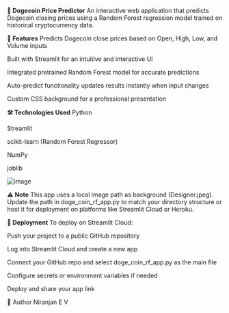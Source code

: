 **🚀 Dogecoin Price Predictor**
An interactive web application that predicts Dogecoin closing prices using a Random Forest regression model trained on historical cryptocurrency data.

**📌 Features**
Predicts Dogecoin close prices based on Open, High, Low, and Volume inputs

Built with Streamlit for an intuitive and interactive UI

Integrated pretrained Random Forest model for accurate predictions

Auto-predict functionality updates results instantly when input changes

Custom CSS background for a professional presentation

**🛠️ Technologies Used**
Python

Streamlit

scikit-learn (Random Forest Regressor)

NumPy

joblib

![image](https://github.com/user-attachments/assets/80ed6ebf-ffc6-4231-b817-342502c81ae4)

**⚠️ Note**
This app uses a local image path as background (Designer.jpeg). Update the path in doge_coin_rf_app.py to match your directory structure or host it for deployment on platforms like Streamlit Cloud or Heroku.

**🚀 Deployment**
To deploy on Streamlit Cloud:

Push your project to a public GitHub repository

Log into Streamlit Cloud and create a new app

Connect your GitHub repo and select doge_coin_rf_app.py as the main file

Configure secrets or environment variables if needed

Deploy and share your app link

👤 Author
Niranjan E V
